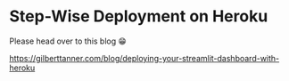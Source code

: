 # Step-Wise Deployment on Heroku

Please head over to this blog 😁

https://gilberttanner.com/blog/deploying-your-streamlit-dashboard-with-heroku
